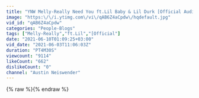 ```yaml
---
title: "YNW Melly-Really Need You ft.Lil Baby & Lil Durk [Official Audio]"
image: "https:\/\/i.ytimg.com\/vi\/qAB6Z4aCpdw\/hqdefault.jpg"
vid_id: "qAB6Z4aCpdw"
categories: "People-Blogs"
tags: ["Melly-Really","ft.Lil","[Official"]
date: "2021-06-10T01:09:25+03:00"
vid_date: "2021-06-03T11:06:03Z"
duration: "PT4M30S"
viewcount: "9114"
likeCount: "662"
dislikeCount: "0"
channel: "Austin Neiswender"
---
```

{% raw %}{% endraw %}
